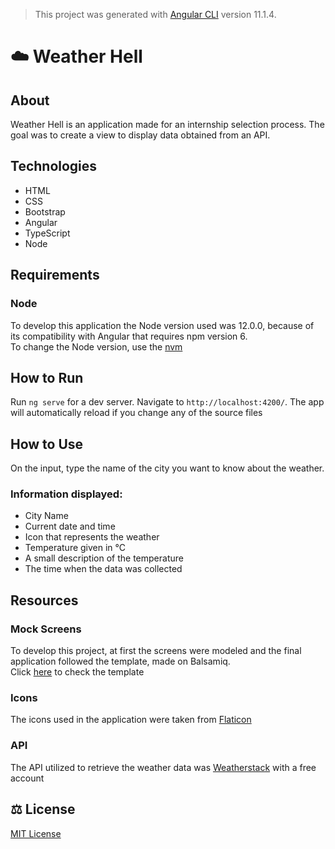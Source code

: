 > This project was generated with [Angular CLI](https://github.com/angular/angular-cli) version 11.1.4.

# :cloud: Weather Hell
## About
Weather Hell is an application made for an internship selection process. The goal was to create a view to display data obtained from an API.

## Technologies
- HTML
- CSS
- Bootstrap
- Angular
- TypeScript
- Node 

## Requirements

### Node
To develop this application the Node version used was 12.0.0, because of its compatibility with Angular that requires npm version 6.  
To change the Node version, use the [nvm](https://github.com/coreybutler/nvm-windows)

## How to Run

Run `ng serve` for a dev server. Navigate to `http://localhost:4200/`. The app will automatically reload if you change any of the source files

## How to Use

On the input, type the name of the city you want to know about the weather.  

### Information displayed: 
- City Name
- Current date and time
- Icon that represents the weather
- Temperature given in °C
- A small description of the temperature
- The time when the data was collected

## Resources

### Mock Screens
To develop this project, at first the screens were modeled and the final application followed the template, made on Balsamiq.  
Click [here](https://balsamiq.cloud/sez01jx/px6yqxd/r2278?f=N4IgUiBcCMA0IDkpxAYWfAMhkAhHAsjgFo4DSUA2gLoC%2BQA%3D) to check the template
### Icons
The icons used in the application were taken from [Flaticon](https://www.flaticon.com/)

### API
The API utilized to retrieve the weather data was [Weatherstack](https://weatherstack.com/) with a free account

## :balance_scale: License

[MIT License](https://github.com/LBeghini/Weather-Hell/blob/main/LICENSE)
